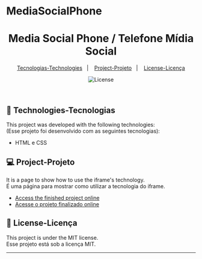 # MediaSocialPhone

<h1 align="center"> Media Social Phone / Telefone Mídia Social </h1>

<p align="center">
  <a href="#-technologies-tecnologias">Tecnologias-Technologies</a>&nbsp;&nbsp;&nbsp;|&nbsp;&nbsp;&nbsp;
  <a href="#-project-projeto">Project-Projeto</a>&nbsp;&nbsp;&nbsp;|&nbsp;&nbsp;&nbsp;
  <a href="#memo-license-licença">License-Licença</a>
</p>

<p align="center">
  <img alt="License" src="https://img.shields.io/static/v1?label=license&message=MIT&color=49AA26&labelColor=000000">
</p>

<br>


## 🚀 Technologies-Tecnologias

This project was developed with the following technologies:<br>
(Esse projeto foi desenvolvido com as seguintes tecnologias):

- HTML e CSS


## 💻 Project-Projeto

It is a page to show how to use the iframe's technology.<br>
É uma página para mostrar como utilizar a tecnologia do iframe.

- [Access the finished project online](https://alanovictor.github.io/SocialPhone/)<br>
- [Acesse o projeto finalizado online](https://alanovictor.github.io/SocialPhone/)


## :memo: License-Licença

This project is under the MIT license.<br>
Esse projeto está sob a licença MIT.

---
